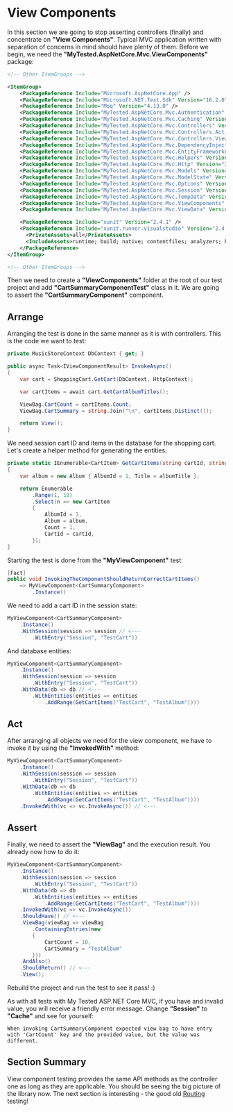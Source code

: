 # View Components

In this section we are going to stop asserting controllers (finally) and concentrate on **"View Components"**. Typical MVC application written with separation of concerns in mind should have plenty of them. Before we begin, we need the **"MyTested.AspNetCore.Mvc.ViewComponents"** package:

```xml
<!-- Other ItemGroups -->

<ItemGroup>
    <PackageReference Include="Microsoft.AspNetCore.App" />
    <PackageReference Include="Microsoft.NET.Test.Sdk" Version="16.2.0" />
    <PackageReference Include="Moq" Version="4.13.0" />
    <PackageReference Include="MyTested.AspNetCore.Mvc.Authentication" Version="2.2.0" />
    <PackageReference Include="MyTested.AspNetCore.Mvc.Caching" Version="2.2.0" />
    <PackageReference Include="MyTested.AspNetCore.Mvc.Controllers" Version="2.2.0" />
    <PackageReference Include="MyTested.AspNetCore.Mvc.Controllers.ActionResults" Version="2.2.0" />
    <PackageReference Include="MyTested.AspNetCore.Mvc.Controllers.Views" Version="2.2.0" />
    <PackageReference Include="MyTested.AspNetCore.Mvc.DependencyInjection" Version="2.2.0" />
    <PackageReference Include="MyTested.AspNetCore.Mvc.EntityFrameworkCore" Version="2.2.0" />
    <PackageReference Include="MyTested.AspNetCore.Mvc.Helpers" Version="2.2.0" />
    <PackageReference Include="MyTested.AspNetCore.Mvc.Http" Version="2.2.0" />
    <PackageReference Include="MyTested.AspNetCore.Mvc.Models" Version="2.2.0" />
    <PackageReference Include="MyTested.AspNetCore.Mvc.ModelState" Version="2.2.0" />
    <PackageReference Include="MyTested.AspNetCore.Mvc.Options" Version="2.2.0" />
    <PackageReference Include="MyTested.AspNetCore.Mvc.Session" Version="2.2.0" />
    <PackageReference Include="MyTested.AspNetCore.Mvc.TempData" Version="2.2.0" />
    <PackageReference Include="MyTested.AspNetCore.Mvc.ViewComponents" Version="2.2.0" />
    <PackageReference Include="MyTested.AspNetCore.Mvc.ViewData" Version="2.2.0" />

    <PackageReference Include="xunit" Version="2.4.1" />
    <PackageReference Include="xunit.runner.visualstudio" Version="2.4.1">
      <PrivateAssets>all</PrivateAssets>
      <IncludeAssets>runtime; build; native; contentfiles; analyzers; buildtransitive</IncludeAssets>
    </PackageReference>
</ItemGroup>

<!-- Other ItemGroups -->
```

Then we need to create a **"ViewComponents"** folder at the root of our test project and add **"CartSummaryComponentTest"** class in it. We are going to assert the **"CartSummaryComponent"** component.

## Arrange

Arranging the test is done in the same manner as it is with controllers. This is the code we want to test:

```c#
private MusicStoreContext DbContext { get; }

public async Task<IViewComponentResult> InvokeAsync()
{
    var cart = ShoppingCart.GetCart(DbContext, HttpContext);

    var cartItems = await cart.GetCartAlbumTitles();

    ViewBag.CartCount = cartItems.Count;
    ViewBag.CartSummary = string.Join("\n", cartItems.Distinct());

    return View();
}
```

We need session cart ID and items in the database for the shopping cart. Let's create a helper method for generating the entities:

```c#
private static IEnumerable<CartItem> GetCartItems(string cartId, string albumTitle)
{
    var album = new Album { AlbumId = 1, Title = albumTitle };

    return Enumerable
        .Range(1, 10)
        .Select(n => new CartItem
        {
            AlbumId = 1,
            Album = album,
            Count = 1,
            CartId = cartId,
        });
}
```

Starting the test is done from the **"MyViewComponent"** test:

```c#
[Fact]
public void InvokingTheComponentShouldReturnCorrectCartItems()
    => MyViewComponent<CartSummaryComponent>
        .Instance()
```

We need to add a cart ID in the session state:

```c#
MyViewComponent<CartSummaryComponent>
    .Instance()
    .WithSession(session => session // <---
        .WithEntry("Session", "TestCart"))
```

And database entities:

```c#
MyViewComponent<CartSummaryComponent>
    .Instance()
    .WithSession(session => session
        .WithEntry("Session", "TestCart"))
    .WithData(db => db // <---
        .WithEntities(entities => entities
            .AddRange(GetCartItems("TestCart", "TestAlbum"))))
```

## Act

After arranging all objects we need for the view component, we have to invoke it by using the **"InvokedWith"** method:

```c#
MyViewComponent<CartSummaryComponent>
    .Instance()
    .WithSession(session => session
        .WithEntry("Session", "TestCart"))
    .WithData(db => db
        .WithEntities(entities => entities
            .AddRange(GetCartItems("TestCart", "TestAlbum"))))
    .InvokedWith(vc => vc.InvokeAsync()) // <---
```

## Assert

Finally, we need to assert the **"ViewBag"** and the execution result. You already now how to do it:

```c#
MyViewComponent<CartSummaryComponent>
    .Instance()
    .WithSession(session => session
        .WithEntry("Session", "TestCart"))
    .WithData(db => db
        .WithEntities(entities => entities
            .AddRange(GetCartItems("TestCart", "TestAlbum"))))
    .InvokedWith(vc => vc.InvokeAsync())
    .ShouldHave() // <---
    .ViewBag(viewBag => viewBag
        .ContainingEntries(new
        {
            CartCount = 10,
            CartSummary = "TestAlbum"
        }))
    .AndAlso()
    .ShouldReturn() // <---
    .View();
```

Rebuild the project and run the test to see it pass! :)

As with all tests with My Tested ASP.NET Core MVC, if you have and invalid value, you will receive a friendly error message. Change **"Session"** to **"Cache"** and see for yourself:

```text
When invoking CartSummaryComponent expected view bag to have entry with 'CartCount' key and the provided value, but the value was different.
```

## Section Summary

View component testing provides the same API methods as the controller one as long as they are applicable. You should be seeing the big picture of the library now. The next section is interesting - the good old [Routing](/tutorial/routing.html) testing!
